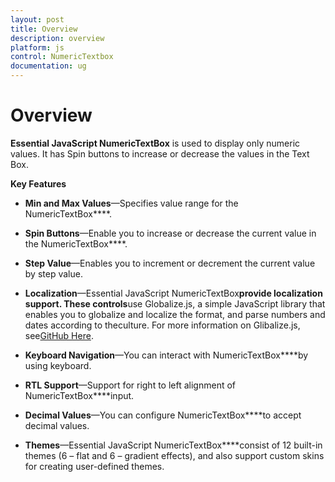 ```yaml
---
layout: post
title: Overview
description: overview
platform: js
control: NumericTextbox
documentation: ug
---
```


# Overview

**Essential JavaScript NumericTextBox** is used to display only numeric values. It has Spin buttons to increase or decrease the values in the Text Box. 

**Key Features**

* **Min and Max Values**—Specifies value range for the NumericTextBox****.

* **Spin Buttons**—Enable you to increase or decrease the current value in the NumericTextBox****.

* **Step Value**—Enables you to increment or decrement the current value by step value.

* **Localization**—Essential JavaScript NumericTextBox****provide localization support. These controls****use Globalize.js, a simple JavaScript library that enables you to globalize and localize the format, and parse numbers and dates according to theculture. For more information on Glibalize.js, see[GitHub Here](https://github.com/jquery/globalize).

* **Keyboard Navigation**—You can interact with NumericTextBox****by using keyboard.

* **RTL Support**—Support for right to left alignment of NumericTextBox****input.

* **Decimal Values**—You can configure NumericTextBox****to accept decimal values.

* **Themes**—Essential JavaScript NumericTextBox****consist of 12 built-in themes (6 – flat and 6 – gradient effects), and also support custom skins for creating user-defined themes.



